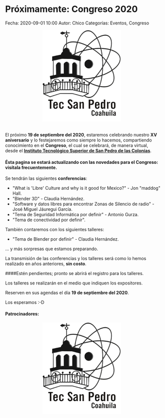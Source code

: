 Próximamente: Congreso 2020
==================================

Fecha: 2020-09-01 10:00
Autor:  Chico
Categorías: Eventos, Congreso

<center>
<a href="2020-09-01-avances-congreso-2020/logo_tec_SP_fondo-blanco.png"><img class="img-responsive" style="width:50%;height:auto;margin-right:12px;" src="2020-09-01-avances-congreso-2020/logo_tec_SP_fondo-blanco.png" alt="Sede Congreso 2020" width="225" height="150"></a>
</center>

<br />

<!-- break -->

El próximo **19 de septiembre del 2020**, estaremos celebrando nuestro **XV aniversario** y lo festejaremos como siempre lo hacemos, compartiendo conocimiento en el **Congreso**, el cual se celebrará, de manera virtual, desde el **[Instituto Tecnológico Superior de San Pedro de las Colonias](https://www.tecsanpedro.edu.mx/web/)**.

#### Ésta pagina se estará actualizando con las novedades para el Congreso: visítala frecuentemente.

Se tendrán las siguientes **conferencias**:

* "What is 'Libre' Culture and why is it good for Mexico?"  - Jon "maddog" Hall.
* "Blender 3D" - Claudia Hernández.
* "Software y datos libres para encontrar Zonas de Silencio de radio" - José Miguel Jáuregui García.
* "Tema de Seguridad Informática por definir" - Antonio Gurza.
* "Tema de conectividad por definir".

También contaremos con los siguientes talleres:

* "Tema de Blender por definir" - Claudia Hernández.

... y más sorpresas que estamos preparando.

La transmisión de las conferencias y los talleres será como lo hemos realizado en años anteriores, **sin costo**.

####Estén pendientes; pronto se abrirá el registro para los talleres.

Los talleres se realizarán en el medio que indiquen los expositores.

Reserven en sus agendas el día **19 de septiembre del 2020**.

Los esperamos :-D

#### Patrocinadores:

<center>
<a href="2020-09-01-avances-congreso-2020/logo_tec_SP_fondo-blanco.png"><img class="img-responsive" style="width:50%;height:auto;margin-right:12px;" src="2020-09-01-avances-congreso-2020/logo_tec_SP_fondo-blanco.png" alt="Sede Congreso 2020" width="325" height="250"></a>
</center>
<br />
